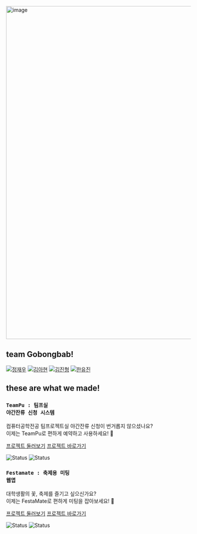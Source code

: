 <img width="906" alt="image" src="https://github.com/user-attachments/assets/7086332e-7779-4f36-880b-f21f2441ae28" />

## team Gobongbab!
[![정재우](https://img.shields.io/badge/BE-holyPigeon%20정재우-orange)](https://github.com/holyPigeon)
[![김아현](https://img.shields.io/badge/BE-ahyeonkong%20김아현-pink)](https://github.com/ahyeonkong)
[![김진형](https://img.shields.io/badge/BE-Muokok%20김진형-purple)](https://github.com/Muokok)
[![한유진](https://img.shields.io/badge/FE-yummjin%20한유진-yellow)](https://github.com/yummjin)


## these are what we made!

### <code>TeamPu : 팀프실 야간잔류 신청 시스템</code>

컴퓨터공학전공 팀프로젝트실 야간잔류 신청이 번거롭지 않으셨나요?<br>
이제는 TeamPu로 편하게 예약하고 사용하세요! 🎉

[프로젝트 둘러보기](https://github.com/Gobongbab/TeamPu-Server/blob/develop/README.md) 
[프로젝트 바로가기](https://www.team-pu.site/)

![Status](https://img.shields.io/badge/server-done-blue)
![Status](https://img.shields.io/badge/client-done-blue)

### <code>Festamate : 축제용 미팅 웹앱</code>

대학생활의 꽃, 축제를 즐기고 싶으신가요?<br>
이제는 FestaMate로 편하게 미팅을 잡아보세요! 🎉

[프로젝트 둘러보기](https://github.com/Gobongbab/Festamate-Server/blob/develop/README.md)
[프로젝트 바로가기](https://festamate-web.vercel.app/)

![Status](https://img.shields.io/badge/server-on%20progress-green)
![Status](https://img.shields.io/badge/client-on%20progress-green)













